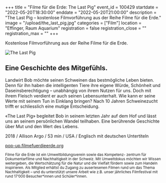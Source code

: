 +++
title = "Filme für die Erde: The Last Pig"
event_id = 100429
startdate = "2022-05-20T18:30:00"
enddate = "2022-05-20T21:00:00"
description = "The Last Pig – kostenlose Filmvorführung aus der Reihe Filme für die Erde."
image = "/upload/the_last_pig.jpg"
categories = ["Film"]
location = "Effinger, Raum Aquarium"
registration = false
registration_close = ""
registration_max = ""
+++

Kostenlose Filmvorführung aus der Reihe Filme für die Erde.

![The Last Pig](/upload/the_last_pig.jpg)

## Eine Geschichte des Mitgefühls.
Landwirt Bob möchte seinen Schweinen das bestmögliche Leben bieten. Denn für ihn haben die intelligenten Tiere ihre eigene Würde, Schönheit und Daseinsberechtigung – unabhängig von ihrem Nutzen für uns. Doch mit ihrem Fleisch verdient er auch seinen Lebensunterhalt. Wie kann er seine Werte mit seinem Tun in Einklang bringen? Nach 10 Jahren Schweinezucht trifft er schliesslich eine mutige Entscheidung.

«The Last Pig» begleitet Bob in seinem letzten Jahr auf dem Hof und lässt uns an seinem persönlichen Wandel teilhaben. Eine berührende Geschichte über Mut und den Wert des Lebens.

2018 / Allison Argo / 53 min / USA / Englisch mit deutschen Untertiteln

<a href="https://pop-up.filmefuerdieerde.org">pop-up.filmefuerdieerde.org</a>

<small>
Filme für die Erde ist ein Umweltbildungsverein sowie das Kompetenz- zentrum für Dokumentarfilme und Nachhaltigkeit in der Schweiz. Mit Umweltdokus möchten wir Wissen weitergeben, die Wertschätzung für die Natur und die Vielfalt fördern sowie zum Handeln inspirieren. Als Mitglied erhältst du Zugang zu auserlesenen Filmen rund um das Thema Nachhaltigkeit – und du unterstützt unsere Arbeit wie z.B. unser jährliches Filmfestival mit rund 17’000 Besucher*innen und Schüler*innen.</small>